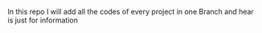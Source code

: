 In this repo I will add all the codes of every project in one Branch and hear is just for information